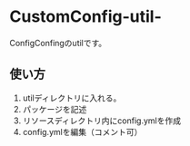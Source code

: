 # CustomConfig-util-
ConfigConfingのutilです。

## 使い方  
1. utilディレクトリに入れる。
2. パッケージを記述
3. リソースディレクトリ内にconfig.ymlを作成
4. config.ymlを編集（コメント可）
